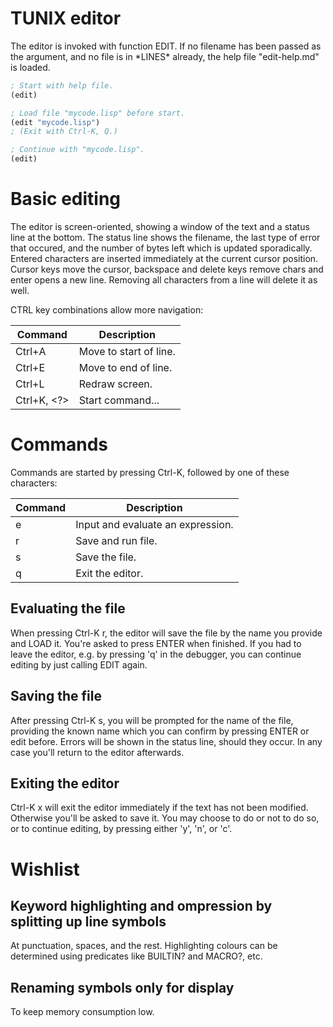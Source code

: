 TUNIX editor
============

The editor is invoked with function EDIT.  If no filename
has been passed as the argument, and no file is in \*LINES\*
already, the help file "edit-help.md" is loaded.

~~~lisp
; Start with help file.
(edit)

; Load file "mycode.lisp" before start.
(edit "mycode.lisp")
; (Exit with Ctrl-K, Q.)

; Continue with "mycode.lisp".
(edit)
~~~

# Basic editing

The editor is screen-oriented, showing a window of the text
and a status line at the bottom.  The status line shows
the filename, the last type of error that occured, and the
number of bytes left which is updated sporadically.
Entered characters are inserted immediately at the current
cursor position.  Cursor keys move the cursor, backspace
and delete keys remove chars and enter opens a new line.
Removing all characters from a line will delete it as well.

CTRL key combinations allow more navigation:

| Command     | Description            |
|-------------|------------------------|
| Ctrl+A      | Move to start of line. |
| Ctrl+E      | Move to end of line.   |
| Ctrl+L      | Redraw screen.         |
| Ctrl+K, <?> | Start command...       |

# Commands

Commands are started by pressing Ctrl-K, followed by one
of these characters:

| Command | Description                       |
|---------|-----------------------------------|
|    e    | Input and evaluate an expression. |
|    r    | Save and run file.                |
|    s    | Save the file.                    |
|    q    | Exit the editor.                  |

## Evaluating the file

When pressing Ctrl-K r, the editor will save the file by
the name you provide and LOAD it.  You're asked to press
ENTER when finished.
If you had to leave the editor, e.g. by pressing 'q' in the
debugger, you can continue editing by just calling EDIT
again.

## Saving the file

After pressing Ctrl-K s, you will be prompted for the name
of the file, providing the known name which you can confirm
by pressing ENTER or edit before.  Errors will be shown in
the status line, should they occur.  In any case you'll
return to the editor afterwards.

## Exiting the editor

Ctrl-K x will exit the editor immediately if the text has
not been modified.  Otherwise you'll be asked to save it.
You may choose to do or not to do so, or to continue editing,
by pressing either 'y', 'n', or 'c'.

# Wishlist

## Keyword highlighting and ompression by splitting up line symbols

At punctuation, spaces, and the rest.  Highlighting colours
can be determined using predicates like BUILTIN? and MACRO?, etc.

## Renaming symbols only for display

To keep memory consumption low.
